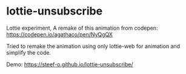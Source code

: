 # lottie-unsubscribe

Lottie experiment, A remake of this animation from codepen: https://codepen.io/agathaco/pen/NyQgQX

Tried to remake the animation using only lottie-web for animation and simplify the code.

Demo: https://steef-o.github.io/lottie-unsubscribe/
